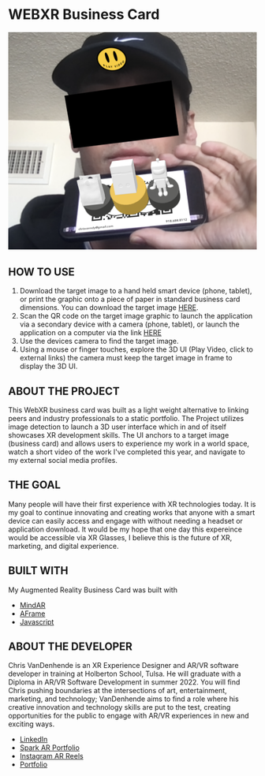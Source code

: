 # WEBXR Business Card

![Project Hero Image](BusinessCard_UI.PNG?raw=true "Hero Image")

## HOW TO USE
1. Download the target image to a hand held smart device (phone, tablet), or print the graphic onto a piece of paper in standard business card dimensions. You can download the target image [HERE](https://github.com/chrisvanndy/MindAR_BusinessCard/blob/master/Assets/card.JPG).
2. Scan the QR code on the target image graphic to launch the application via a secondary device with a camera (phone, tablet), or launch the application on a computer via the link [HERE](https://chrisvanndy.github.io/MindAR_BusinessCard/)
3. Use the devices camera to find the target image.
4. Using a mouse or finger touches, explore the 3D UI (Play Video, click to external links) the camera must keep the target image in frame to display the 3D UI.

## ABOUT THE PROJECT
This WebXR business card was built as a light weight alternative to linking peers and industry professionals to a static portfolio.  The Project utilizes image detection to launch a 3D user interface which in and of itself showcases XR development skills.  The UI anchors to a target image (business card) and allows users to experience my work in a world space, watch a short video of the work I've completed this year, and navigate to my external social media profiles. 

## THE GOAL
Many people will have their first experience with XR technologies today.  It is my goal to continue innovating and creating works that anyone with a smart device can easily access and engage with without needing a headset or application download. It would be my hope that one day this expereince would be accessible via XR Glasses, I believe this is the future of XR, marketing, and digital experience. 
## BUILT WITH
My Augmented Reality Business Card was built with 
- [MindAR](https://hiukim.github.io/mind-ar-js-doc/)
- [AFrame](https://aframe.io/)
- [Javascript](https://www.javascript.com/)

## ABOUT THE DEVELOPER
Chris VanDenhende is an XR Experience Designer and AR/VR software developer in training at Holberton School, Tulsa. He will graduate with a Diploma in AR/VR Software Development in summer 2022.  You will find Chris pushing boundaries at the intersections of art, entertainment, marketing, and technology; VanDenhende aims to find a role where his creative innovation and technology skills are put to the test, creating opportunities for the public to engage with AR/VR experiences in new and exciting ways.

- [LinkedIn](https://www.linkedin.com/in/chrisvanndy/)
- [Spark AR Portfolio](https://www.facebook.com/sparkarhub/portfolios/fb/chris.vandenhende.1/)
- [Instagram AR Reels](https://www.instagram.com/chrisvanndy/reels/)
- [Portfolio](https://chrisvanndy.github.io/)